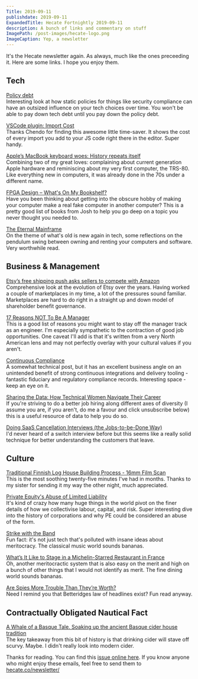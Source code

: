 ```yaml
---
Title: 2019-09-11
publishdate: 2019-09-11
ExpandedTitle: Hecate Fortnightly 2019-09-11
description: A bunch of links and commentary on stuff
ImagePath: /post-images/hecate-logo.png
ImageCaption: Yep, a newsletter
---
```

It's the Hecate newsletter again. As always, much like the ones preceeding it. Here are some links. I hope you enjoy them.

## Tech

[Policy debt](http://blog.thestateofme.com/2019/09/04/policy-debt/amp/)<br>
Interesting look at how static policies for things like security compliance can have an outsized influence on your tech choices over time. You won't be able to pay down tech debt until you pay down the policy debt.

[VSCode plugin: Import Cost](https://marketplace.visualstudio.com/items?itemName=wix.vscode-import-cost)<br>
Thanks Chendo for finding this awesome little time-saver. It shows the cost of every import you add to your JS code right there in the editor. Super handy.

[Apple’s MacBook keyboard woes: History repeats itself](https://www.fastcompany.com/90326271/in-macbook-keyboard-woes-a-weird-echo-of-the-trs-80-circa-1978)<br>
Combining two of my great loves: complaining about current generation Apple hardware and reminiscing about my very first computer, the TRS-80. Like everything new in computers, it was already done in the 70s under a different name.

[FPGA Design – What's On My Bookshelf?](https://www.joshbassett.info/fpga-design-whats-on-my-bookshelf/)<br>
Have you been thinking about getting into the obscure hobby of making your computer make a real fake computer in another computer? This is a pretty good list of books from Josh to help you go deep on a topic you never thought you needed to.

[The Eternal Mainframe](http://www.winestockwebdesign.com/Essays/Eternal_Mainframe.html)<br>
On the theme of what's old is new again in tech, some reflections on the pendulum swing between owning and renting your computers and software. Very worthwhile read.

## Business & Management

[Etsy’s free shipping push asks sellers to compete with Amazon](https://www.vox.com/the-goods/2019/9/4/20841475/etsy-free-shipping-amazon-handmade-josh-silverman)<br>
Comprehensive look at the evolution of Etsy over the years. Having worked a couple of marketplaces in my time, a lot of the pressures sound familiar. Marketplaces are hard to do right in a straight up and down model of shareholder benefit governance.

[17 Reasons NOT To Be A Manager](https://charity.wtf/2019/09/08/reasons-not-to-be-a-manager/)<br>
This is a good list of reasons you might want to stay off the manager track as an engineer. I'm especially sympathetic to the contraction of good job opportunities. One caveat I'll add is that it's written from a very North American lens and may not perfectly overlay with your cultural values if you aren't.

[Continuous Compliance](http://www.davefarley.net/?p=285)<br>
A somewhat technical post, but it has an excellent business angle on an unintended benefit of strong continuous integrations and delivery tooling - fantastic fiduciary and regulatory compliance records. Interesting space - keep an eye on it.

[Sharing the Data: How Technical Women Navigate Their Career](https://developer.wordpress.com/2019/08/28/sharing-the-data-how-technical-women-navigate-their-career/)<br>
If you're striving to do a better job hiring along different axes of diversity (I assume you are, if you aren't, do me a favour and click unsubscribe below) this is a useful resource of data to help you do so.

[Doing SaaS Cancellation Interviews (the Jobs-to-be-Done Way)](http://www.extendslogic.com/business/jobs-to-be-done-cancel-interviews/)<br>
I'd never heard of a switch interview before but this seems like a really solid technique for better understanding the customers that leave.

## Culture

[Traditional Finnish Log House Building Process - 16mm Film Scan](https://www.youtube.com/watch?v=HNTfLGt59qo)<br>
This is the most soothing twenty-five minutes I've had in months. Thanks to my sister for sending it my way the other night, much appreciated.

[Private Equity's Abuse of Limited Liability](https://www.creditslips.org/creditslips/2019/08/private-equity-abuses-limited-liability.html)<br>
It's kind of crazy how many huge things in the world pivot on the finer details of how we collectivise labour, capital, and risk. Super interesting dive into the history of corporations and why PE could be considered an abuse of the form.

[Strike with the Band](https://thebaffler.com/salvos/strike-with-the-band-wagner)<br>
Fun fact: it's not just tech that's polluted with insane ideas about meritocracy. The classical music world sounds bananas.

[What’s It Like to Stage in a Michelin-Starred Restaurant in France](https://www.eater.com/platform/amp/2019/8/12/20799538/french-brigade-system-stage-chef-michelin-restaurants)<br>
Oh, another meritocractic system that is also easy on the merit and high on a bunch of other things that I would not identify as merit. The fine dining world sounds bananas.

[Are Spies More Trouble Than They’re Worth?](https://www.newyorker.com/magazine/2019/09/02/are-spies-more-trouble-than-theyre-worth)<br>
Need I remind you that Betteridges law of headlines exist? Fun read anyway.

## Contractually Obligated Nautical Fact

[A Whale of a Basque Tale. Soaking up the ancient Basque cider house tradition](https://kusinamadrid.com/2018/04/23/basque-cider-house-tradition-whaling-culture/)<br>
The key takeaway from this bit of history is that drinking cider will stave off scurvy. Maybe. I didn't really look into modern cider.

Thanks for reading. You can find this [issue online here](https://hecate.co/newsletter/2019-09-11). If you know anyone who might enjoy these emails, feel free to send them to [hecate.co/newsletter/](https://hecate.co/newsletter/)
